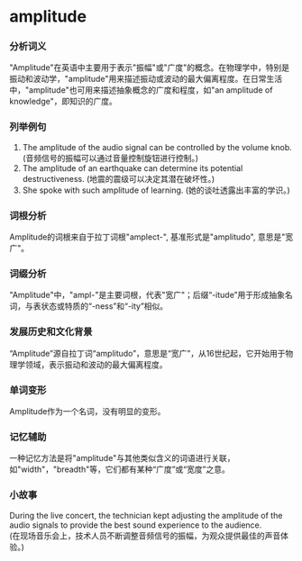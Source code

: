 # amplitude

### 分析词义

  

"Amplitude"在英语中主要用于表示"振幅"或"广度"的概念。在物理学中，特别是振动和波动学，"amplitude"用来描述振动或波动的最大偏离程度。在日常生活中，"amplitude"也可用来描述抽象概念的广度和程度，如"an amplitude of knowledge"，即知识的广度。

  

### 列举例句

  

1.  The amplitude of the audio signal can be controlled by the volume knob. (音频信号的振幅可以通过音量控制旋钮进行控制。)
2.  The amplitude of an earthquake can determine its potential destructiveness. (地震的震级可以决定其潜在破坏性。)
3.  She spoke with such amplitude of learning. (她的谈吐透露出丰富的学识。)

  

### 词根分析

  

Amplitude的词根来自于拉丁词根"amplect-", 基准形式是"amplitudo", 意思是"宽广"。

  

### 词缀分析

  

"Amplitude"中，"ampl-"是主要词根，代表"宽广"；后缀“-itude”用于形成抽象名词，与表状态或特质的“-ness”和“-ity”相似。

  

### 发展历史和文化背景

  

“Amplitude”源自拉丁词“amplitudo”，意思是“宽广”，从16世纪起，它开始用于物理学领域，表示振动和波动的最大偏离程度。

  

### 单词变形

  

Amplitude作为一个名词，没有明显的变形。

  

### 记忆辅助

  

一种记忆方法是将"amplitude"与其他类似含义的词语进行关联，如"width"，"breadth"等，它们都有某种“广度”或“宽度”之意。

  

### 小故事

  

During the live concert, the technician kept adjusting the amplitude of the audio signals to provide the best sound experience to the audience.  
(在现场音乐会上，技术人员不断调整音频信号的振幅，为观众提供最佳的声音体验。)

